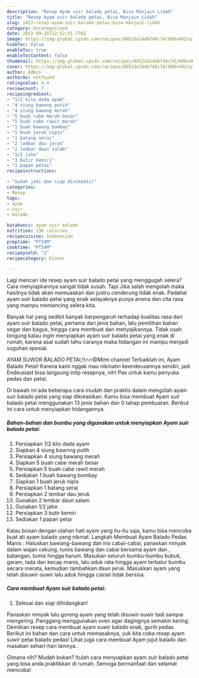 ```yaml
---
description: "Resep Ayam suir balado petai, Bisa Manjain Lidah"
title: "Resep Ayam suir balado petai, Bisa Manjain Lidah"
slug: 1422-resep-ayam-suir-balado-petai-bisa-manjain-lidah
category: Uncategorized
date: 2022-09-25T12:52:51.776Z
image: https://img-global.cpcdn.com/recipes/6052da14dbf46c34/680x482cq70/ayam-suir-balado-petai-foto-resep-utama.jpg
hideToc: false
enableToc: true
enableTocContent: false
thumbnail: https://img-global.cpcdn.com/recipes/6052da14dbf46c34/680x482cq70/ayam-suir-balado-petai-foto-resep-utama.jpg
cover: https://img-global.cpcdn.com/recipes/6052da14dbf46c34/680x482cq70/ayam-suir-balado-petai-foto-resep-utama.jpg
author: Admin
authorAv: notfound
ratingvalue: 4.4
reviewcount: 7
recipeingredient:
- "1/2 kilo dada ayam"
- "4 siung bawnng putih"
- "4 siung bawang merah"
- "5 buah cabe merah besar"
- "5 buah cabe rawit merah"
- "1 buah bawang bombay"
- "1 buah jeruk nipis"
- "1 batang serai"
- "2 lembar dau jeruk"
- "2 lembar daun salam"
- "1/2 jahe"
- "3 butir kemiri"
- "1 papan petai"
recipeinstructions:

- "Sudah jadi dan siap dinikmati!"
categories:
- Resep
tags:
- ayam
- suir
- balado

katakunci: ayam suir balado 
nutrition: 236 calories
recipecuisine: Indonesian
preptime: "PT19M"
cooktime: "PT54M"
recipeyield: "2"
recipecategory: Dinner

---
```



Lagi mencari ide resep ayam suir balado petai yang menggugah selera? Cara menyiapkannya sangat tidak susah. Tapi Jika salah mengolah maka hasilnya tidak akan memuaskan dan justru cenderung tidak enak. Padahal ayam suir balado petai yang enak selayaknya punya aroma dan cita rasa yang mampu memancing selera kita.


Banyak hal yang sedikit banyak berpengaruh terhadap kualitas rasa dari ayam suir balado petai, pertama dari jenis bahan, lalu pemilihan bahan segar dan bagus, hingga cara membuat dan menyajikannya. Tidak usah bingung kalau ingin menyiapkan ayam suir balado petai yang enak di rumah, karena asal sudah tahu caranya maka hidangan ini mampu menjadi suguhan spesial.

AYAM SUWOR BALADO PETAI,!!🔥🔥@Mimi channel Terbaiklah ini, Ayam Balado Petai! Karena kami nggak mau nikmatin keendeusannya sendiri, jadi Endeusiast bisa langsung intip resepnya, nih! Pas untuk kamu penyuka pedas dan petai.


Di bawah ini ada beberapa cara mudah dan praktis dalam mengolah ayam suir balado petai yang siap dikreasikan. Kamu bisa membuat Ayam suir balado petai menggunakan 13 jenis bahan dan 0 tahap pembuatan. Berikut ini cara untuk menyiapkan hidangannya.

<!--inarticleads1-->

##### Bahan-bahan dan bumbu yang digunakan untuk menyiapkan Ayam suir balado petai:

1. Persiapkan 1/2 kilo dada ayam
1. Siapkan 4 siung bawnng putih
1. Persiapkan 4 siung bawang merah
1. Siapkan 5 buah cabe merah besar
1. Persiapkan 5 buah cabe rawit merah
1. Sediakan 1 buah bawang bombay
1. Siapkan 1 buah jeruk nipis
1. Persiapkan 1 batang serai
1. Persiapkan 2 lembar dau jeruk
1. Gunakan 2 lembar daun salam
1. Gunakan 1/2 jahe
1. Persiapkan 3 butir kemiri
1. Sediakan 1 papan petai


Kalau bosan dengan olahan hati ayam yang itu-itu saja, kamu bisa mencoba buat ati ayam balado yang nikmat. Langkah Membuat Ayam Balado Pedas Manis : Haluskan bawang-bawang dan iris cabai-cabai, panaskan minyak dalam wajan cekung, tumis bawang dan cabai bersama ayam dan , batangan, tumis hingga harum. Masukan seluruh bumbu-bumbu bubuk, garam, lada dan kecap manis, lalu aduk rata hingga ayam terbalur bumbu secara merata, kemudian tambahkan daun jeruk. Masukkan ayam yang telah disuwir-suwir lalu aduk hingga cairan tidak bersisa. 

<!--inarticleads2-->

##### Cara membuat Ayam suir balado petai:


1. Selesai dan siap dihidangkan!

Panaskan minyak lalu goreng ayam yang telah disuwir-suwir tadi sampai mengering. Panggang menggunakan oven agar dagingnya semakin kering. Demikian resep cara membuat ayam suwir balado enak, gurih pedas. Berikut ini bahan dan cara untuk memasaknya, yuk kita coba resep ayam suwir petai balado pedas! Lihat juga cara membuat Ayam jujut balado dan masakan sehari-hari lainnya.. 

Gimana nih? Mudah bukan? Itulah cara menyiapkan ayam suir balado petai yang bisa anda praktikkan di rumah. Semoga bermanfaat dan selamat mencoba!
